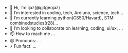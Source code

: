 - 👋 Hi, I’m ijaz(@gitgeojaz)
- 👀 I’m interested in coding, tech, Ardiuno, science, tech...
- 🌱 I’m currently learning python(CS50/Havard), STM combinedstudies(r28)...
- 💞️ I’m looking to collaborate on learning, coding, ui/ux, ...
- 📫 How to reach me ...
- 😄 Pronouns: ...
- ⚡ Fun fact: ...

<!---
gitgeojaz/gitgeojaz is a ✨ special ✨ repository because its `README.md` (this file) appears on your GitHub profile.
You can click the Preview link to take a look at your changes.
--->
